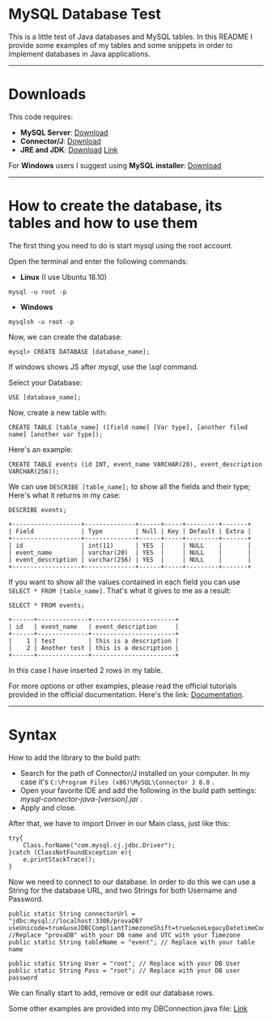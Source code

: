# MySQL Database Test
This is a little test of Java databases and MySQL tables. In this README I provide some examples of my tables and some snippets in order to implement databases in Java applications.

----

# Downloads
This code requires:
- **MySQL Server**: [Download](https://dev.mysql.com/downloads/mysql/)
- **Connector/J**: [Download](https://dev.mysql.com/downloads/connector/j/)
- **JRE and JDK**: [Download](https://www.java.com/it/download/) [Link](https://www.oracle.com/java/technologies/javase-jdk14-downloads.html)

For **Windows** users I suggest using **MySQL installer**: [Download](https://dev.mysql.com/downloads/installer/)

----

# How to create the database, its tables and how to use them
The first thing you need to do is start mysql using the root account.

Open the terminal and enter the following commands:

- **Linux** (I use Ubuntu 18.10)

```mysql -u root -p```

- **Windows**

```mysqlsh -u root -p```

Now, we can create the database:

```mysql> CREATE DATABASE [database_name];```

If windows shows JS after *mysql*, use the *\sql* command.

Select your Database:

```USE [database_name];```

Now, create a new table with:

```CREATE TABLE [table_name] ([field name] [Var type], [another filed name] [another var type]);```

Here's an example:

```CREATE TABLE events (id INT, event_name VARCHAR(20), event_description VARCHAR(256));```

We can use ```DESCRIBE [table_name];``` to show all the fields and their type; 
Here's what it returns in my case:

```DESCRIBE events;```

```
+-------------------+--------------+------+-----+---------+-------+
| Field             | Type         | Null | Key | Default | Extra |
+-------------------+--------------+------+-----+---------+-------+
| id                | int(11)      | YES  |     | NULL    |       |
| event_name        | varchar(20)  | YES  |     | NULL    |       |
| event_description | varchar(256) | YES  |     | NULL    |       |
+-------------------+--------------+------+-----+---------+-------+
```

If you want to show all the values contained in each field you can use ```SELECT * FROM [table_name]```. That's what it gives to me as a result:

```SELECT * FROM events;```

```
+------+--------------+-----------------------+
| id   | event_name   | event_description     |
+------+--------------+-----------------------+
|    1 | test         | this is a description |
|    2 | Another test | this is a description |
+------+--------------+-----------------------+
```

In this case I have inserted 2 rows in my table.

For more options or other examples, please read the official tutorials provided in the official documentation. Here's the link: [Documentation](https://dev.mysql.com/doc/refman/8.0/en/database-use.html).

----
# Syntax

How to add the library to the build path:
- Search for the path of Connector/J installed on your computer. In my case it's ```C:\Program Files (x86)\MySQL\Connector J 8.0``` .
- Open your favorite IDE and add the following in the build path settings: *mysql-connector-java-[version].jar* .
- Apply and close.

After that, we have to import Driver in our Main class, just like this:
```
try{
	Class.forName("com.mysql.cj.jdbc.Driver");
}catch (ClassNotFoundException e){
	e.printStackTrace();
}
```

Now we need to connect to our database. In order to do this we can use a String for the database URL, and two Strings for both Username and Password.

```
public static String connectorUrl = "jdbc:mysql://localhost:3306/provaDB?useUnicode=true&useJDBCCompliantTimezoneShift=true&useLegacyDatetimeCode=false&serverTimezone=UTC"; //Replace "provaDB" with your DB name and UTC with your Timezone
public static String tableName = "event"; // Replace with your table name

public static String User = "root"; // Replace with your DB User
public static String Pass = "root"; // Replace with your DB user password 
```

We can finally start to add, remove or edit our database rows.

Some other examples are provided into my DBConnection.java file: [Link](https://github.com/Stefifox/dbTest/blob/master/src/stefifox/test/DBConnection.java)

